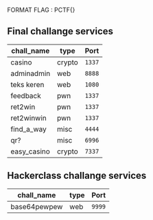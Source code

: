 FORMAT FLAG : PCTF{}

## Final challange services

|chall_name |type   |Port   |
|--         |--     |--     |
|casino     |crypto |`1337` |
|adminadmin |web    |`8888` |
|teks keren |web    |`1080` |
|feedback   |pwn    |`1337` |
|ret2win    |pwn    |`1337` |
|ret2winwin |pwn    |`1337` |
|find_a_way |misc   |`4444` |
|qr?        |misc   |`6996` |
|easy_casino|crypto |`7337` |


## Hackerclass challange services

|chall_name     |type   |Port   |
|--             |--     |--     |
|base64pewpew   |web    |`9999` |

